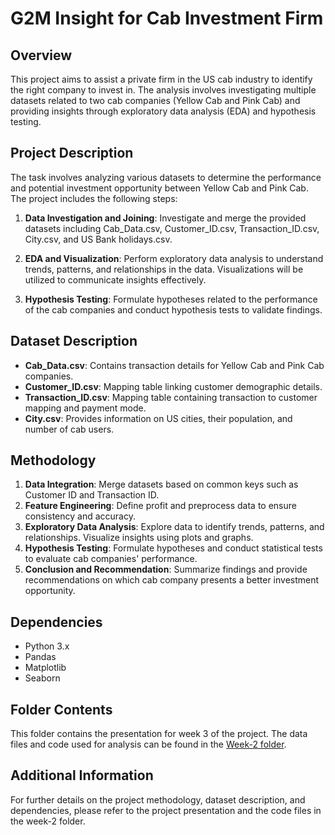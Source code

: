 # G2M Insight for Cab Investment Firm

## Overview
This project aims to assist a private firm in the US cab industry to identify the right company to invest in. The analysis involves investigating multiple datasets related to two cab companies (Yellow Cab and Pink Cab) and providing insights through exploratory data analysis (EDA) and hypothesis testing.


## Project Description
The task involves analyzing various datasets to determine the performance and potential investment opportunity between Yellow Cab and Pink Cab. The project includes the following steps:

1. **Data Investigation and Joining**: Investigate and merge the provided datasets including Cab_Data.csv, Customer_ID.csv, Transaction_ID.csv, City.csv, and US Bank holidays.csv.

2. **EDA and Visualization**: Perform exploratory data analysis to understand trends, patterns, and relationships in the data. Visualizations will be utilized to communicate insights effectively.

3. **Hypothesis Testing**: Formulate hypotheses related to the performance of the cab companies and conduct hypothesis tests to validate findings.


## Dataset Description
- **Cab_Data.csv**: Contains transaction details for Yellow Cab and Pink Cab companies.
- **Customer_ID.csv**: Mapping table linking customer demographic details.
- **Transaction_ID.csv**: Mapping table containing transaction to customer mapping and payment mode.
- **City.csv**: Provides information on US cities, their population, and number of cab users.


## Methodology
1. **Data Integration**: Merge datasets based on common keys such as Customer ID and Transaction ID.
2. **Feature Engineering**: Define profit and preprocess data to ensure consistency and accuracy.
3. **Exploratory Data Analysis**: Explore data to identify trends, patterns, and relationships. Visualize insights using plots and graphs.
4. **Hypothesis Testing**: Formulate hypotheses and conduct statistical tests to evaluate cab companies' performance.
5. **Conclusion and Recommendation**: Summarize findings and provide recommendations on which cab company presents a better investment opportunity.


## Dependencies
- Python 3.x
- Pandas
- Matplotlib
- Seaborn

## Folder Contents
This folder contains the presentation for week 3 of the project. The data files and code used for analysis can be found in the [Week-2 folder](https://github.com/manishabarse/Data_Glacier_Internship/edit/main/Week-2).

## Additional Information
For further details on the project methodology, dataset description, and dependencies, please refer to the project presentation and the code files in the week-2 folder.




